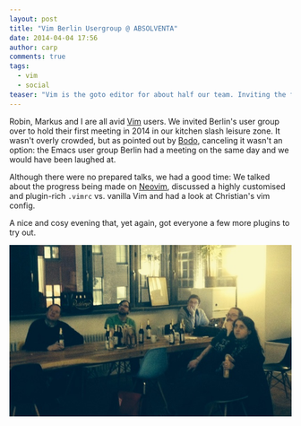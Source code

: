 ```yaml
---
layout: post
title: "Vim Berlin Usergroup @ ABSOLVENTA"
date: 2014-04-04 17:56
author: carp
comments: true
tags:
  - vim
  - social
teaser: "Vim is the goto editor for about half our team. Inviting the friendly people of <a href='//vimberlin.de'>Vim Berlin</a> over was only natural. It wasn’t overly crowded, but cancelling wasn't an option without being laughed at by the Emacs folks who met the same day."
---
```


Robin, Markus and I are all avid [Vim](http://vim.org) users. We invited Berlin's user group over
to hold their first meeting in 2014 in our kitchen slash leisure zone. It wasn't overly crowded,
but as pointed out by [Bodo](//tasche.me), canceling it wasn't an option: the Emacs user group
Berlin had a meeting on the same day and we would have been laughed at.

Although there were no prepared talks, we had a good time: We talked about the progress being made
on [Neovim](//neovim.org), discussed a highly customised and plugin-rich `.vimrc` vs. vanilla Vim
and had a look at Christian's vim config.

A nice and cosy evening that, yet again, got everyone a few more plugins to try out.

![Vim Usergroup @ ABSOLVENTA](/images/vimberlin-2013-2.jpg)
